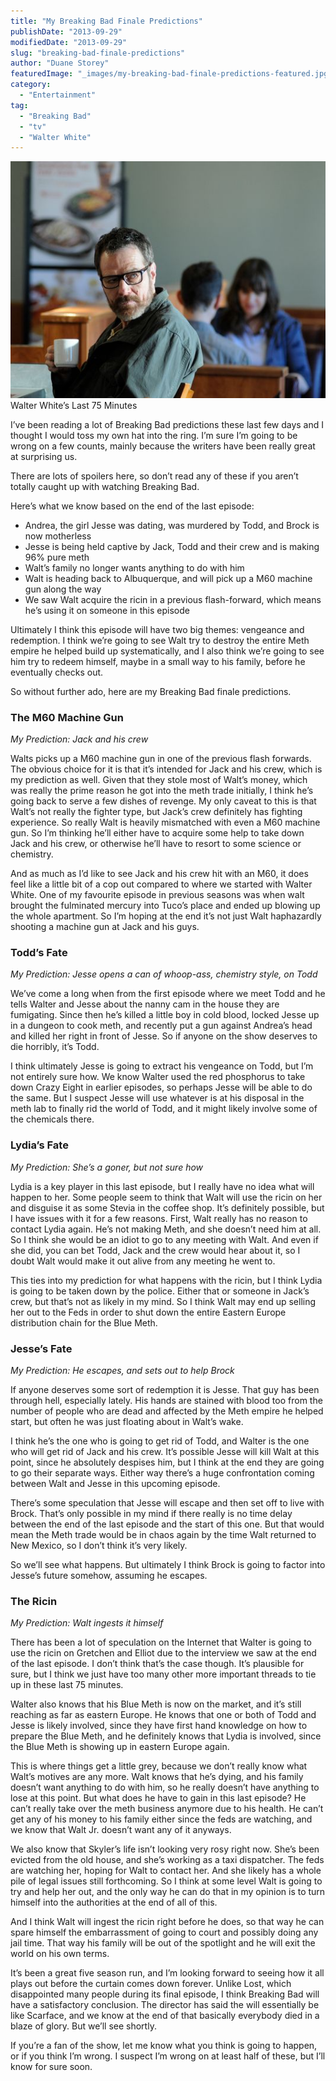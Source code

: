 ```yaml
---
title: "My Breaking Bad Finale Predictions"
publishDate: "2013-09-29"
modifiedDate: "2013-09-29"
slug: "breaking-bad-finale-predictions"
author: "Duane Storey"
featuredImage: "_images/my-breaking-bad-finale-predictions-featured.jpg"
category:
  - "Entertainment"
tag:
  - "Breaking Bad"
  - "tv"
  - "Walter White"
---
```


![Walter White's Last 75 Minutes](_images/my-breaking-bad-finale-predictions-1.jpg)Walter White’s Last 75 Minutes



I’ve been reading a lot of Breaking Bad predictions these last few days and I thought I would toss my own hat into the ring. I’m sure I’m going to be wrong on a few counts, mainly because the writers have been really great at surprising us.

There are lots of spoilers here, so don’t read any of these if you aren’t totally caught up with watching Breaking Bad.

Here’s what we know based on the end of the last episode:

- Andrea, the girl Jesse was dating, was murdered by Todd, and Brock is now motherless
- Jesse is being held captive by Jack, Todd and their crew and is making 96% pure meth
- Walt’s family no longer wants anything to do with him
- Walt is heading back to Albuquerque, and will pick up a M60 machine gun along the way
- We saw Walt acquire the ricin in a previous flash-forward, which means he’s using it on someone in this episode

Ultimately I think this episode will have two big themes: vengeance and redemption. I think we’re going to see Walt try to destroy the entire Meth empire he helped build up systematically, and I also think we’re going to see him try to redeem himself, maybe in a small way to his family, before he eventually checks out.

So without further ado, here are my Breaking Bad finale predictions.

### The M60 Machine Gun

*My Prediction: Jack and his crew*

Walts picks up a M60 machine gun in one of the previous flash forwards. The obvious choice for it is that it’s intended for Jack and his crew, which is my prediction as well. Given that they stole most of Walt’s money, which was really the prime reason he got into the meth trade initially, I think he’s going back to serve a few dishes of revenge. My only caveat to this is that Walt’s not really the fighter type, but Jack’s crew definitely has fighting experience. So really Walt is heavily mismatched with even a M60 machine gun. So I’m thinking he’ll either have to acquire some help to take down Jack and his crew, or otherwise he’ll have to resort to some science or chemistry.

And as much as I’d like to see Jack and his crew hit with an M60, it does feel like a little bit of a cop out compared to where we started with Walter White. One of my favourite episode in previous seasons was when walt brought the fulminated mercury into Tuco’s place and ended up blowing up the whole apartment. So I’m hoping at the end it’s not just Walt haphazardly shooting a machine gun at Jack and his guys.

### Todd’s Fate

*My Prediction: Jesse opens a can of whoop-ass, chemistry style, on Todd*

We’ve come a long when from the first episode where we meet Todd and he tells Walter and Jesse about the nanny cam in the house they are fumigating. Since then he’s killed a little boy in cold blood, locked Jesse up in a dungeon to cook meth, and recently put a gun against Andrea’s head and killed her right in front of Jesse. So if anyone on the show deserves to die horribly, it’s Todd.

I think ultimately Jesse is going to extract his vengeance on Todd, but I’m not entirely sure how. We know Walter used the red phosphorus to take down Crazy Eight in earlier episodes, so perhaps Jesse will be able to do the same. But I suspect Jesse will use whatever is at his disposal in the meth lab to finally rid the world of Todd, and it might likely involve some of the chemicals there.

### Lydia’s Fate

*My Prediction: She’s a goner, but not sure how*

Lydia is a key player in this last episode, but I really have no idea what will happen to her. Some people seem to think that Walt will use the ricin on her and disguise it as some Stevia in the coffee shop. It’s definitely possible, but I have issues with it for a few reasons. First, Walt really has no reason to contact Lydia again. He’s not making Meth, and she doesn’t need him at all. So I think she would be an idiot to go to any meeting with Walt. And even if she did, you can bet Todd, Jack and the crew would hear about it, so I doubt Walt would make it out alive from any meeting he went to.

This ties into my prediction for what happens with the ricin, but I think Lydia is going to be taken down by the police. Either that or someone in Jack’s crew, but that’s not as likely in my mind. So I think Walt may end up selling her out to the Feds in order to shut down the entire Eastern Europe distribution chain for the Blue Meth.

### Jesse’s Fate

*My Prediction: He escapes, and sets out to help Brock*

If anyone deserves some sort of redemption it is Jesse. That guy has been through hell, especially lately. His hands are stained with blood too from the number of people who are dead and affected by the Meth empire he helped start, but often he was just floating about in Walt’s wake.

I think he’s the one who is going to get rid of Todd, and Walter is the one who will get rid of Jack and his crew. It’s possible Jesse will kill Walt at this point, since he absolutely despises him, but I think at the end they are going to go their separate ways. Either way there’s a huge confrontation coming between Walt and Jesse in this upcoming episode.

There’s some speculation that Jesse will escape and then set off to live with Brock. That’s only possible in my mind if there really is no time delay between the end of the last episode and the start of this one. But that would mean the Meth trade would be in chaos again by the time Walt returned to New Mexico, so I don’t think it’s very likely.

So we’ll see what happens. But ultimately I think Brock is going to factor into Jesse’s future somehow, assuming he escapes.

### The Ricin

*My Prediction: Walt ingests it himself*

There has been a lot of speculation on the Internet that Walter is going to use the ricin on Gretchen and Elliot due to the interview we saw at the end of the last episode. I don’t think that’s the case though. It’s plausible for sure, but I think we just have too many other more important threads to tie up in these last 75 minutes.

Walter also knows that his Blue Meth is now on the market, and it’s still reaching as far as eastern Europe. He knows that one or both of Todd and Jesse is likely involved, since they have first hand knowledge on how to prepare the Blue Meth, and he definitely knows that Lydia is involved, since the Blue Meth is showing up in eastern Europe again.

This is where things get a little grey, because we don’t really know what Walt’s motives are any more. Walt knows that he’s dying, and his family doesn’t want anything to do with him, so he really doesn’t have anything to lose at this point. But what does he have to gain in this last episode? He can’t really take over the meth business anymore due to his health. He can’t get any of his money to his family either since the feds are watching, and we know that Walt Jr. doesn’t want any of it anyways.

We also know that Skyler’s life isn’t looking very rosy right now. She’s been evicted from the old house, and she’s working as a taxi dispatcher. The feds are watching her, hoping for Walt to contact her. And she likely has a whole pile of legal issues still forthcoming. So I think at some level Walt is going to try and help her out, and the only way he can do that in my opinion is to turn himself into the authorities at the end of all of this.

And I think Walt will ingest the ricin right before he does, so that way he can spare himself the embarrassment of going to court and possibly doing any jail time. That way his family will be out of the spotlight and he will exit the world on his own terms.

It’s been a great five season run, and I’m looking forward to seeing how it all plays out before the curtain comes down forever. Unlike Lost, which disappointed many people during its final episode, I think Breaking Bad will have a satisfactory conclusion. The director has said the will essentially be like Scarface, and we know at the end of that basically everybody died in a blaze of glory. But we’ll see shortly.

If you’re a fan of the show, let me know what you think is going to happen, or if you think I’m wrong. I suspect I’m wrong on at least half of these, but I’ll know for sure soon.